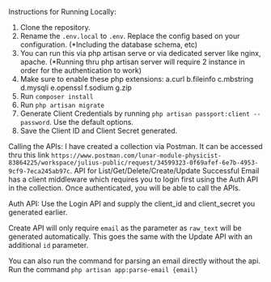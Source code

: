 Instructions for Running Locally:

1. Clone the repository.
2. Rename the `.env.local` to `.env`. Replace the config based on your configuration. (*Including the database schema, etc)
3. You can run this via php artisan serve or via dedicated server like nginx, apache. (*Running thru php artisan server will require 2 instance in order for the authentication to work)
4. Make sure to enable these php extensions:
   a.curl
   b.fileinfo
   c.mbstring
   d.mysqli
   e.openssl
   f.sodium
   g.zip
5. Run `composer install`
6. Run `php artisan migrate`
8. Generate Client Credentials by running `php artisan passport:client --password`. Use the default options.
9. Save the Client ID and Client Secret generated.


Calling the APIs: I have created a collection via Postman. It can be accessed thru this link `https://www.postman.com/lunar-module-physicist-83864225/workspace/julius-public/request/34599323-0f69afef-6e7b-4953-9cf9-7eca245ab97c`.
API for List/Get/Delete/Create/Update Successful Email has a client middleware which requires you to login first using the Auth API in the collection. Once authenticated, you will be able to call the APIs.

Auth API: Use the Login API and supply the client_id and client_secret you generated earlier.

Create API will only require `email` as the parameter as `raw_text` will be generated automatically. This goes the same with the Update API with an additional `id` parameter.

You can also run the command for parsing an email directly without the api. Run the command `php artisan app:parse-email {email}`
